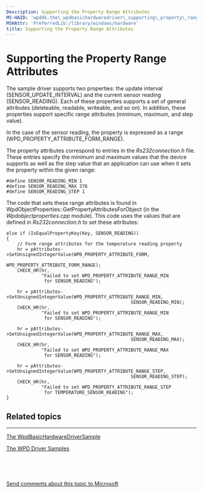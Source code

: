 ```yaml
---
Description: Supporting the Property Range Attributes
MS-HAID: 'wpddk.the\_wpdbasichardwaredriver\_supporting\_property\_range\_attributes'
MSHAttr: 'PreferredLib:/library/windows/hardware'
title: Supporting the Property Range Attributes
---
```


# Supporting the Property Range Attributes


The sample driver supports two properties: the update interval (SENSOR\_UPDATE\_INTERVAL) and the current sensor reading (SENSOR\_READING). Each of these properties supports a set of general attributes (deleteable, readable, writeable, and so on). In addition, these properties support specific range attributes (minimum, maximum, and step value).

In the case of the sensor reading, the property is expressed as a range (WPD\_PROPERTY\_ATTRIBUTE\_FORM\_RANGE).

The property attributes correspond to entries in the *Rs232connection.h* file. These entries specify the minimum and maximum values that the device supports as well as the step value that an application can use when it sets the property within the given range:

```
#define SENSOR_READING_MIN 1  
#define SENSOR_READING_MAX 378  
#define SENSOR_READING_STEP 1   
```

The code that sets these range attributes is found in WpdObjectProperties::GetPropertyAttributesForObject (in the *Wpdobjectproperties.cpp* module). This code uses the values that are defined in *Rs232connection.h* to set these attributes:

```
else if (IsEqualPropertyKey(Key, SENSOR_READING))
{
    // Form range attributes for the temperature reading property
    hr = pAttributes->SetUnsignedIntegerValue(WPD_PROPERTY_ATTRIBUTE_FORM, 
                                              WPD_PROPERTY_ATTRIBUTE_FORM_RANGE);
    CHECK_HR(hr, 
             "Failed to set WPD_PROPERTY_ATTRIBUTE_RANGE_MIN 
              for SENSOR_READING");

    hr = pAttributes->SetUnsignedIntegerValue(WPD_PROPERTY_ATTRIBUTE_RANGE_MIN, 
                                              SENSOR_READING_MIN);
    CHECK_HR(hr, 
             "Failed to set WPD_PROPERTY_ATTRIBUTE_RANGE_MIN 
              for SENSOR_READING");

    hr = pAttributes->SetUnsignedIntegerValue(WPD_PROPERTY_ATTRIBUTE_RANGE_MAX, 
                                              SENSOR_READING_MAX);
    CHECK_HR(hr, 
             "Failed to set WPD_PROPERTY_ATTRIBUTE_RANGE_MAX 
              for SENSOR_READING");

    hr = pAttributes->SetUnsignedIntegerValue(WPD_PROPERTY_ATTRIBUTE_RANGE_STEP, 
                                              SENSOR_READING_STEP);
    CHECK_HR(hr, 
             "Failed to set WPD_PROPERTY_ATTRIBUTE_RANGE_STEP 
              for TEMPERATURE_SENSOR_READING");
}
```

## <span id="related_topics"></span>Related topics


****
[The WpdBasicHardwareDriverSample](the-wpdbasichardwaredriver-sample.md)

[The WPD Driver Samples](the-wpd-driver-samples.md)

 

 

[Send comments about this topic to Microsoft](mailto:wsddocfb@microsoft.com?subject=Documentation%20feedback%20[wpd_dk\wpddk]:%20Supporting%20the%20Property%20Range%20Attributes%20%20RELEASE:%20%281/5/2017%29&body=%0A%0APRIVACY%20STATEMENT%0A%0AWe%20use%20your%20feedback%20to%20improve%20the%20documentation.%20We%20don't%20use%20your%20email%20address%20for%20any%20other%20purpose,%20and%20we'll%20remove%20your%20email%20address%20from%20our%20system%20after%20the%20issue%20that%20you're%20reporting%20is%20fixed.%20While%20we're%20working%20to%20fix%20this%20issue,%20we%20might%20send%20you%20an%20email%20message%20to%20ask%20for%20more%20info.%20Later,%20we%20might%20also%20send%20you%20an%20email%20message%20to%20let%20you%20know%20that%20we've%20addressed%20your%20feedback.%0A%0AFor%20more%20info%20about%20Microsoft's%20privacy%20policy,%20see%20http://privacy.microsoft.com/default.aspx. "Send comments about this topic to Microsoft")




